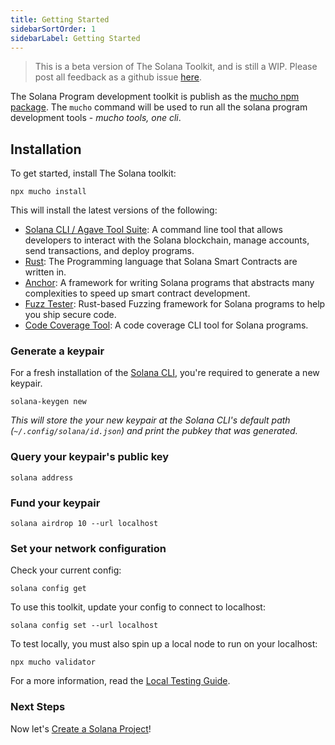 ```yaml
---
title: Getting Started
sidebarSortOrder: 1
sidebarLabel: Getting Started
---
```


> This is a beta version of The Solana Toolkit, and is still a WIP. Please post
> all feedback as a github issue
> [here](https://github.com/solana-foundation/developer-content/issues).

The Solana Program development toolkit is publish as the
[mucho npm package](https://www.npmjs.com/package/mucho). The `mucho` command
will be used to run all the solana program development tools - _mucho tools, one
cli_.

## Installation

To get started, install The Solana toolkit:

```shell
npx mucho install
```

This will install the latest versions of the following:

- [Solana CLI / Agave Tool Suite](https://docs.anza.xyz/cli/): A command line
  tool that allows developers to interact with the Solana blockchain, manage
  accounts, send transactions, and deploy programs.
- [Rust](https://doc.rust-lang.org/book/): The Programming language that Solana
  Smart Contracts are written in.
- [Anchor](https://www.anchor-lang.com/): A framework for writing Solana
  programs that abstracts many complexities to speed up smart contract
  development.
- [Fuzz Tester](https://ackee.xyz/trident/docs/latest/): Rust-based Fuzzing
  framework for Solana programs to help you ship secure code.
- [Code Coverage Tool](https://github.com/LimeChain/zest?tab=readme-ov-file): A
  code coverage CLI tool for Solana programs.

### Generate a keypair

For a fresh installation of the [Solana CLI](https://docs.anza.xyz/cli/), you're
required to generate a new keypair.

```shell
solana-keygen new
```

_This will store the your new keypair at the Solana CLI's default path
(`~/.config/solana/id.json`) and print the pubkey that was generated._

### Query your keypair's public key

```shell
solana address
```

### Fund your keypair

```shell
solana airdrop 10 --url localhost
```

### Set your network configuration

Check your current config:

```shell
solana config get
```

To use this toolkit, update your config to connect to localhost:

```shell
solana config set --url localhost
```

To test locally, you must also spin up a local node to run on your localhost:

```shell
npx mucho validator
```

For a more information, read the [Local Testing Guide](local-testing.md).

### Next Steps

Now let's [Create a Solana Project](projects/overview.md)!
